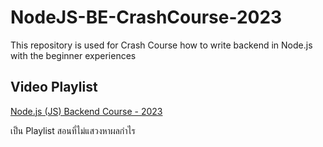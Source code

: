 # NodeJS-BE-CrashCourse-2023

This repository is used for Crash Course how to write backend in Node.js with the beginner experiences

## Video Playlist

[Node.js (JS) Backend Course - 2023](https://www.youtube.com/playlist?list=PLm3A9eDaMzukp-YCK4McEDFcigogvjB5V)

เป็น Playlist สอนที่ไม่แสวงหาผลกำไร